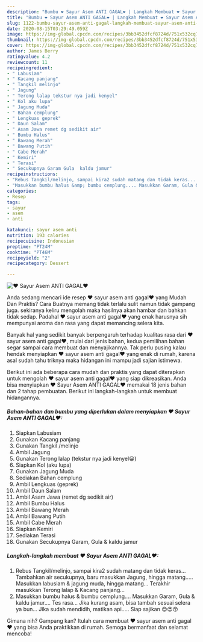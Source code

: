 ```yaml
---
description: "Bumbu ❤ Sayur Asem ANTI GAGAL❤ | Langkah Membuat ❤ Sayur Asem ANTI GAGAL❤ Yang Bikin Ngiler"
title: "Bumbu ❤ Sayur Asem ANTI GAGAL❤ | Langkah Membuat ❤ Sayur Asem ANTI GAGAL❤ Yang Bikin Ngiler"
slug: 1122-bumbu-sayur-asem-anti-gagal-langkah-membuat-sayur-asem-anti-gagal-yang-bikin-ngiler
date: 2020-08-15T03:29:49.059Z
image: https://img-global.cpcdn.com/recipes/3bb3452dfcf8724d/751x532cq70/❤-sayur-asem-anti-gagal❤-foto-resep-utama.jpg
thumbnail: https://img-global.cpcdn.com/recipes/3bb3452dfcf8724d/751x532cq70/❤-sayur-asem-anti-gagal❤-foto-resep-utama.jpg
cover: https://img-global.cpcdn.com/recipes/3bb3452dfcf8724d/751x532cq70/❤-sayur-asem-anti-gagal❤-foto-resep-utama.jpg
author: James Berry
ratingvalue: 4.2
reviewcount: 11
recipeingredient:
- " Labusiam"
- " Kacang panjang"
- " Tangkil melinjo"
- " Jagung"
- " Terong lalap tekstur nya jadi kenyel"
- " Kol aku lupa"
- " Jagung Muda"
- " Bahan cemplung"
- " Lengkuas geprek"
- " Daun Salam"
- " Asam Jawa remet dg sedikit air"
- " Bumbu Halus"
- " Bawang Merah"
- " Bawang Putih"
- " Cabe Merah"
- " Kemiri"
- " Terasi"
- " Secukupnya Garam Gula  kaldu jamur"
recipeinstructions:
- "Rebus Tangkil/melinjo, sampai kira2 sudah matang dan tidak keras... Tambahkan air secukupnya, baru masukkan Jagung, hingga matang..... Masukkan labusiam &amp; jagung muda, hingga matang... Terakhir masukkan Terong lalap &amp; Kacang panjang..."
- "Masukkan bumbu halus &amp; bumbu cemplung.... Masukkan Garam, Gula &amp; kaldu jamur.... Tes rasa... Jika kurang asam, bisa tambah sesuai selera ya bun... Jika sudah mendidih, matikan api..... Siap sajikan 😊😍😙"
categories:
- Resep
tags:
- sayur
- asem
- anti

katakunci: sayur asem anti 
nutrition: 193 calories
recipecuisine: Indonesian
preptime: "PT24M"
cooktime: "PT46M"
recipeyield: "2"
recipecategory: Dessert

---
```



![❤ Sayur Asem ANTI GAGAL❤](https://img-global.cpcdn.com/recipes/3bb3452dfcf8724d/751x532cq70/❤-sayur-asem-anti-gagal❤-foto-resep-utama.jpg)

Anda sedang mencari ide resep ❤ sayur asem anti gagal❤ yang Mudah Dan Praktis? Cara Buatnya memang tidak terlalu sulit namun tidak gampang juga. sekiranya keliru mengolah maka hasilnya akan hambar dan bahkan tidak sedap. Padahal ❤ sayur asem anti gagal❤ yang enak harusnya sih mempunyai aroma dan rasa yang dapat memancing selera kita.



Banyak hal yang sedikit banyak berpengaruh terhadap kualitas rasa dari ❤ sayur asem anti gagal❤, mulai dari jenis bahan, kedua pemilihan bahan segar sampai cara membuat dan menyajikannya. Tak perlu pusing kalau hendak menyiapkan ❤ sayur asem anti gagal❤ yang enak di rumah, karena asal sudah tahu triknya maka hidangan ini mampu jadi sajian istimewa.


Berikut ini ada beberapa cara mudah dan praktis yang dapat diterapkan untuk mengolah ❤ sayur asem anti gagal❤ yang siap dikreasikan. Anda bisa menyiapkan ❤ Sayur Asem ANTI GAGAL❤ memakai 18 jenis bahan dan 2 tahap pembuatan. Berikut ini langkah-langkah untuk membuat hidangannya.

<!--inarticleads1-->

##### Bahan-bahan dan bumbu yang diperlukan dalam menyiapkan ❤ Sayur Asem ANTI GAGAL❤:

1. Siapkan  Labusiam
1. Gunakan  Kacang panjang
1. Gunakan  Tangkil /melinjo
1. Ambil  Jagung
1. Gunakan  Terong lalap (tekstur nya jadi kenyel😀)
1. Siapkan  Kol (aku lupa)
1. Gunakan  Jagung Muda
1. Sediakan  Bahan cemplung
1. Ambil  Lengkuas (geprek)
1. Ambil  Daun Salam
1. Ambil  Asam Jawa (remet dg sedikit air)
1. Ambil  Bumbu Halus
1. Ambil  Bawang Merah
1. Ambil  Bawang Putih
1. Ambil  Cabe Merah
1. Siapkan  Kemiri
1. Sediakan  Terasi
1. Gunakan  Secukupnya Garam, Gula &amp; kaldu jamur




<!--inarticleads2-->

##### Langkah-langkah membuat ❤ Sayur Asem ANTI GAGAL❤:

1. Rebus Tangkil/melinjo, sampai kira2 sudah matang dan tidak keras... Tambahkan air secukupnya, baru masukkan Jagung, hingga matang..... Masukkan labusiam &amp; jagung muda, hingga matang... Terakhir masukkan Terong lalap &amp; Kacang panjang...
1. Masukkan bumbu halus &amp; bumbu cemplung.... Masukkan Garam, Gula &amp; kaldu jamur.... Tes rasa... Jika kurang asam, bisa tambah sesuai selera ya bun... Jika sudah mendidih, matikan api..... Siap sajikan 😊😍😙




Gimana nih? Gampang kan? Itulah cara membuat ❤ sayur asem anti gagal❤ yang bisa Anda praktikkan di rumah. Semoga bermanfaat dan selamat mencoba!
